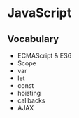 # JavaScript

## Vocabulary

- ECMAScript & ES6
- Scope
- var
- let
- const
- hoisting
- callbacks
- AJAX
